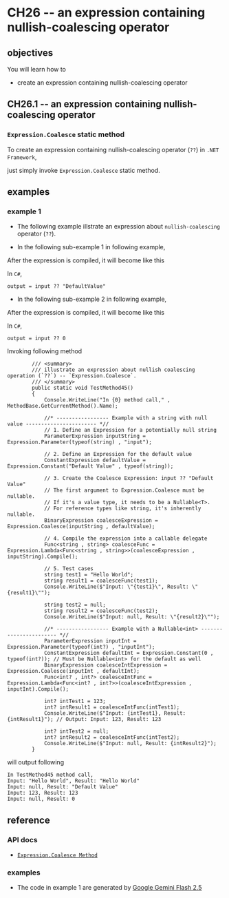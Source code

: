 # CH26 -- an expression containing nullish-coalescing operator
## objectives
You will learn how to

+ create an expression containing nullish-coalescing operator

## CH26.1 -- an expression containing nullish-coalescing operator
### `Expression.Coalesce` static method
To create an expression containing nullish-coalescing operator (`??`) in `.NET Framework`,

just simply invoke `Expression.Coalesce` static method.

## examples
### example 1
+ The following example illstrate an expression about `nullish-coalescing` operator (`??`).

+ In the following sub-example 1 in following example,

After the expression is compiled, it will become like this

In `C#`,

```
output = input ?? "DefaultValue"
```

+ In the following sub-example 2 in following example,

After the expression is compiled, it will become like this

In `C#`,

```
output = input ?? 0
```

Invoking following method

```
        /// <summary>
        /// illustrate an expression about nullish coalescing operation (`??`) -- `Expression.Coalesce`.
        /// </summary>
        public static void TestMethod45()
        {
            Console.WriteLine("In {0} method call," , MethodBase.GetCurrentMethod().Name);

            //* ----------------- Example with a string with null value ----------------------- *//
            // 1. Define an Expression for a potentially null string
            ParameterExpression inputString = Expression.Parameter(typeof(string) , "input");

            // 2. Define an Expression for the default value
            ConstantExpression defaultValue = Expression.Constant("Default Value" , typeof(string));

            // 3. Create the Coalesce Expression: input ?? "Default Value"
            // The first argument to Expression.Coalesce must be nullable.
            // If it's a value type, it needs to be a Nullable<T>.
            // For reference types like string, it's inherently nullable.
            BinaryExpression coalesceExpression = Expression.Coalesce(inputString , defaultValue);

            // 4. Compile the expression into a callable delegate
            Func<string , string> coalesceFunc = Expression.Lambda<Func<string , string>>(coalesceExpression , inputString).Compile();

            // 5. Test cases
            string test1 = "Hello World";
            string result1 = coalesceFunc(test1);
            Console.WriteLine($"Input: \"{test1}\", Result: \"{result1}\"");

            string test2 = null;
            string result2 = coalesceFunc(test2);
            Console.WriteLine($"Input: null, Result: \"{result2}\"");

            //* ----------------- Example with a Nullable<int> ----------------------- *//
            ParameterExpression inputInt = Expression.Parameter(typeof(int?) , "inputInt");
            ConstantExpression defaultInt = Expression.Constant(0 , typeof(int?)); // Must be Nullable<int> for the default as well
            BinaryExpression coalesceIntExpression = Expression.Coalesce(inputInt , defaultInt);
            Func<int? , int?> coalesceIntFunc = Expression.Lambda<Func<int? , int?>>(coalesceIntExpression , inputInt).Compile();

            int? intTest1 = 123;
            int? intResult1 = coalesceIntFunc(intTest1);
            Console.WriteLine($"Input: {intTest1}, Result: {intResult1}"); // Output: Input: 123, Result: 123

            int? intTest2 = null;
            int? intResult2 = coalesceIntFunc(intTest2);
            Console.WriteLine($"Input: null, Result: {intResult2}");
        }
```

will output following

```
In TestMethod45 method call,
Input: "Hello World", Result: "Hello World"
Input: null, Result: "Default Value"
Input: 123, Result: 123
Input: null, Result: 0
```

## reference
### API docs
+ [`Expression.Coalesce Method`](https://learn.microsoft.com/en-us/dotnet/api/system.linq.expressions.expression.coalesce?view=net-8.0)

### examples
+ The code in example 1 are generated by [Google Gemini Flash 2.5](https://g.co/gemini/share/9a57b59ee559)